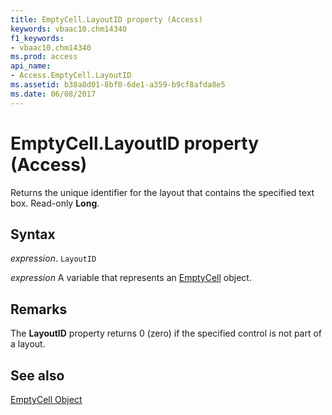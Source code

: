 ```yaml
---
title: EmptyCell.LayoutID property (Access)
keywords: vbaac10.chm14340
f1_keywords:
- vbaac10.chm14340
ms.prod: access
api_name:
- Access.EmptyCell.LayoutID
ms.assetid: b38a8d01-8bf0-6de1-a359-b9cf8afda8e5
ms.date: 06/08/2017
---
```



# EmptyCell.LayoutID property (Access)

Returns the unique identifier for the layout that contains the specified text box. Read-only  **Long**.


## Syntax

 _expression_. `LayoutID`

 _expression_ A variable that represents an [EmptyCell](Access.EmptyCell.md) object.


## Remarks

The  **LayoutID** property returns 0 (zero) if the specified control is not part of a layout.


## See also


[EmptyCell Object](Access.EmptyCell.md)

